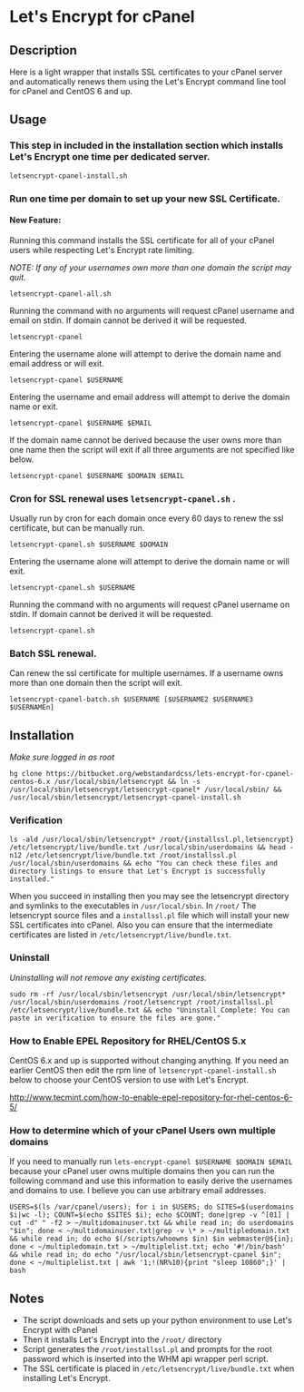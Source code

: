 # Let's Encrypt for cPanel

## Description

Here is a light wrapper that installs SSL certificates to your cPanel server and automatically renews them using the Let's Encrypt command line tool for cPanel and CentOS 6 and up. 

## Usage

### This step in included in the installation section which installs Let's Encrypt one time per dedicated server.

`letsencrypt-cpanel-install.sh`

### Run one time per domain to set up your new SSL Certificate.

#### New Feature: 

Running this command installs the SSL certificate for all of your cPanel users while respecting Let's Encrypt rate limiting.  

_NOTE: If any of your usernames own more than one domain the script may quit._

`letsencrypt-cpanel-all.sh`

Running the command with no arguments will request cPanel username and email on stdin. If domain cannot be derived it will be requested.

`letsencrypt-cpanel`

Entering the username alone will attempt to derive the domain name and email address or will exit.

`letsencrypt-cpanel $USERNAME`

Entering the username and email address will attempt to derive the domain name or exit.

`letsencrypt-cpanel $USERNAME $EMAIL`

If the domain name cannot be derived because the user owns more than one name then the script will exit if all three arguments are not specified like below.

`letsencrypt-cpanel $USERNAME $DOMAIN $EMAIL`

### Cron for SSL renewal uses  `letsencrypt-cpanel.sh` . 

Usually run by cron for each domain once every 60 days to renew the ssl certificate, but can be manually run.

`letsencrypt-cpanel.sh $USERNAME $DOMAIN`

Entering the username alone will attempt to derive the domain name or will exit.

`letsencrypt-cpanel.sh $USERNAME`

Running the command with no arguments will request cPanel username on stdin. If domain cannot be derived it will be requested.

`letsencrypt-cpanel.sh`

### Batch SSL renewal. 

Can renew the ssl certificate for multiple usernames. If a username owns more than one domain then the script will exit.

`letsencrypt-cpanel-batch.sh $USERNAME [$USERNAME2 $USERNAME3 $USERNAMEn]`

## Installation

_Make sure logged in as root_

`hg clone https://bitbucket.org/webstandardcss/lets-encrypt-for-cpanel-centos-6.x /usr/local/sbin/letsencrypt && ln -s /usr/local/sbin/letsencrypt/letsencrypt-cpanel* /usr/local/sbin/ && /usr/local/sbin/letsencrypt/letsencrypt-cpanel-install.sh`

### Verification

`ls -ald /usr/local/sbin/letsencrypt* /root/{installssl.pl,letsencrypt} /etc/letsencrypt/live/bundle.txt /usr/local/sbin/userdomains && head -n12 /etc/letsencrypt/live/bundle.txt /root/installssl.pl /usr/local/sbin/userdomains && echo "You can check these files and directory listings to ensure that Let's Encrypt is successfully installed."`

When you succeed in installing then you may see the letsencrypt directory and symlinks to the executables in `/usr/local/sbin`.  In `/root/` The letsencrypt source files and a `installssl.pl` file which will install your new SSL certificates into cPanel. Also you can ensure that the intermediate certificates are listed in `/etc/letsencrypt/live/bundle.txt`.

### Uninstall

_Uninstalling will not remove any existing certificates._

`sudo rm -rf /usr/local/sbin/letsencrypt /usr/local/sbin/letsencrypt* /usr/local/sbin/userdomains /root/letsencrypt /root/installssl.pl /etc/letsencrypt/live/bundle.txt && echo "Uninstall Complete: You can paste in verification to ensure the files are gone."`

### How to Enable EPEL Repository for RHEL/CentOS 5.x

CentOS 6.x and up is supported without changing anything. If you need an earlier CentOS then edit the rpm line of `letsencrypt-cpanel-install.sh` below to choose your CentOS version to use with Let's Encrypt.

http://www.tecmint.com/how-to-enable-epel-repository-for-rhel-centos-6-5/

### How to determine which of your cPanel Users own multiple domains

If you need to manually run `lets-encrypt-cpanel $USERNAME $DOMAIN $EMAIL` because your cPanel user owns multiple domains then you can run the following command and use this information to easily derive the usernames and domains to use.  I believe you can use arbitrary email addresses.

`USERS=$(ls /var/cpanel/users); for i in $USERS; do SITES=$(userdomains $i|wc -l); COUNT=$(echo $SITES $i); echo $COUNT; done|grep -v ^[01] | cut -d" " -f2 > ~/multidomainuser.txt && while read in; do userdomains "$in"; done < ~/multidomainuser.txt|grep -v \* > ~/multipledomain.txt && while read in; do echo $(/scripts/whoowns $in) $in webmaster@${in}; done < ~/multipledomain.txt > ~/multiplelist.txt; echo '#!/bin/bash' && while read in; do echo "/usr/local/sbin/letsencrypt-cpanel $in"; done < ~/multiplelist.txt | awk '1;!(NR%10){print "sleep 10860";}' | bash`

## Notes

* The script downloads and sets up your python environment to use Let's Encrypt with cPanel
* Then it installs Let's Encrypt into the `/root/` directory
* Script generates the `/root/installssl.pl` and prompts for the root password which is inserted into the WHM api wrapper perl script. 
* The SSL certificate is placed in `/etc/letsencrypt/live/bundle.txt` when installing Let's Encrypt.